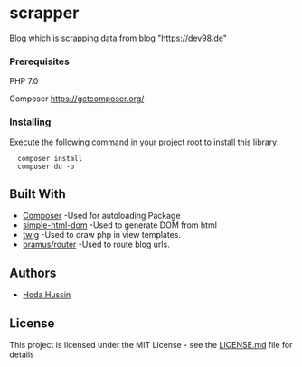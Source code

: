 # scrapper

Blog which is scrapping data from blog "https://dev98.de"

### Prerequisites
PHP 7.0

Composer https://getcomposer.org/


### Installing

Execute the following command in your project root to install this library:

      composer install
      composer du -o


## Built With

* [Composer](https://getcomposer.org/)  -Used for autoloading Package
* [simple-html-dom](http://simplehtmldom.sourceforge.net/) -Used to generate DOM from html
* [twig](https://twig.symfony.com/) -Used to draw php in view templates.
* [bramus/router](https://github.com/bramus/router) -Used to route blog urls.

## Authors

* [Hoda Hussin](https://github.com/hodaa)

## License

This project is licensed under the MIT License - see the [LICENSE.md](LICENSE.md) file for details


